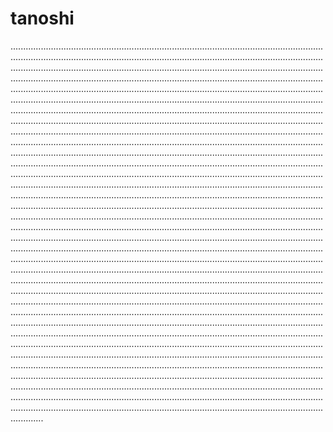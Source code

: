 # tanoshi
.................................................................................................................................................................................................................................................................................................................................................................................................................................................................................................................................................................................................................................................................................................................................................................................................................................................................................................................................................................................................................................................................................................................................................................................................................................................................................................................................................................................................................................................................................................................................................................................................................................................................................................................................................................................................................................................................................................................................................................................................................................................................................................................................................................................................................................................................................................................................................................................................................................................................................................................................................................................................................................................................................................................................................................................................................................................................................................................................................................................................................................................................................................................................................................................................................................................................................................................................................................................................................................................................................................................................................................................................................................................................................................................................................................................................................................................................................................................................................................................................................................................................................................................................................................................................................................................................................................................................................................................................................................................................................................................................